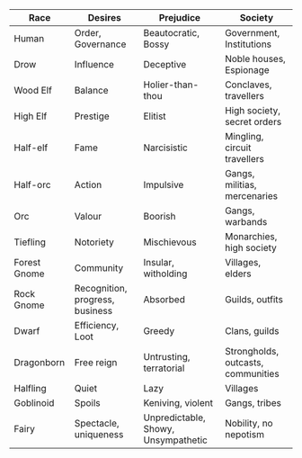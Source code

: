 | Race         | Desires                         | Prejudice                           | Society                            |
| ------------ | ------------------------------- | ----------------------------------- | ---------------------------------- |
| Human        | Order, Governance               | Beautocratic, Bossy                 | Government, Institutions           |
| Drow         | Influence                       | Deceptive                           | Noble houses, Espionage            |
| Wood Elf     | Balance                         | Holier-than-thou                    | Conclaves, travellers              |
| High Elf     | Prestige                        | Elitist                             | High society, secret orders        |
| Half-elf     | Fame                            | Narcisistic                         | Mingling, circuit travellers       |
| Half-orc     | Action                          | Impulsive                           | Gangs, militias, mercenaries       |
| Orc          | Valour                          | Boorish                             | Gangs, warbands                    |
| Tiefling     | Notoriety                       | Mischievous                         | Monarchies, high society           |
| Forest Gnome | Community                       | Insular, witholding                 | Villages, elders                   |
| Rock Gnome   | Recognition, progress, business | Absorbed                            | Guilds, outfits                    |
| Dwarf        | Efficiency, Loot                | Greedy                              | Clans, guilds                      |
| Dragonborn   | Free reign                      | Untrusting, terratorial             | Strongholds, outcasts, communities |
| Halfling     | Quiet                           | Lazy                                | Villages                           |
| Goblinoid    | Spoils                          | Keniving, violent                   | Gangs, tribes                      |
| Fairy        | Spectacle, uniqueness           | Unpredictable, Showy, Unsympathetic | Nobility, no nepotism              |
